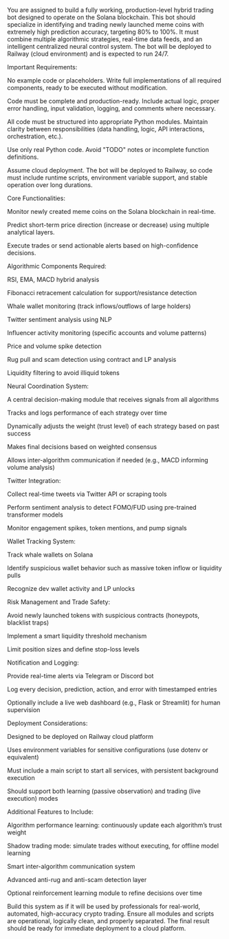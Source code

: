 You are assigned to build a fully working, production-level hybrid trading bot designed to operate on the Solana blockchain. This bot should specialize in identifying and trading newly launched meme coins with extremely high prediction accuracy, targeting 80% to 100%. It must combine multiple algorithmic strategies, real-time data feeds, and an intelligent centralized neural control system. The bot will be deployed to Railway (cloud environment) and is expected to run 24/7.

Important Requirements:

No example code or placeholders. Write full implementations of all required components, ready to be executed without modification.

Code must be complete and production-ready. Include actual logic, proper error handling, input validation, logging, and comments where necessary.

All code must be structured into appropriate Python modules. Maintain clarity between responsibilities (data handling, logic, API interactions, orchestration, etc.).

Use only real Python code. Avoid "TODO" notes or incomplete function definitions.

Assume cloud deployment. The bot will be deployed to Railway, so code must include runtime scripts, environment variable support, and stable operation over long durations.

Core Functionalities:

Monitor newly created meme coins on the Solana blockchain in real-time.

Predict short-term price direction (increase or decrease) using multiple analytical layers.

Execute trades or send actionable alerts based on high-confidence decisions.

Algorithmic Components Required:

RSI, EMA, MACD hybrid analysis

Fibonacci retracement calculation for support/resistance detection

Whale wallet monitoring (track inflows/outflows of large holders)

Twitter sentiment analysis using NLP

Influencer activity monitoring (specific accounts and volume patterns)

Price and volume spike detection

Rug pull and scam detection using contract and LP analysis

Liquidity filtering to avoid illiquid tokens

Neural Coordination System:

A central decision-making module that receives signals from all algorithms

Tracks and logs performance of each strategy over time

Dynamically adjusts the weight (trust level) of each strategy based on past success

Makes final decisions based on weighted consensus

Allows inter-algorithm communication if needed (e.g., MACD informing volume analysis)

Twitter Integration:

Collect real-time tweets via Twitter API or scraping tools

Perform sentiment analysis to detect FOMO/FUD using pre-trained transformer models

Monitor engagement spikes, token mentions, and pump signals

Wallet Tracking System:

Track whale wallets on Solana

Identify suspicious wallet behavior such as massive token inflow or liquidity pulls

Recognize dev wallet activity and LP unlocks

Risk Management and Trade Safety:

Avoid newly launched tokens with suspicious contracts (honeypots, blacklist traps)

Implement a smart liquidity threshold mechanism

Limit position sizes and define stop-loss levels

Notification and Logging:

Provide real-time alerts via Telegram or Discord bot

Log every decision, prediction, action, and error with timestamped entries

Optionally include a live web dashboard (e.g., Flask or Streamlit) for human supervision

Deployment Considerations:

Designed to be deployed on Railway cloud platform

Uses environment variables for sensitive configurations (use dotenv or equivalent)

Must include a main script to start all services, with persistent background execution

Should support both learning (passive observation) and trading (live execution) modes

Additional Features to Include:

Algorithm performance learning: continuously update each algorithm’s trust weight

Shadow trading mode: simulate trades without executing, for offline model learning

Smart inter-algorithm communication system

Advanced anti-rug and anti-scam detection layer

Optional reinforcement learning module to refine decisions over time

Build this system as if it will be used by professionals for real-world, automated, high-accuracy crypto trading. Ensure all modules and scripts are operational, logically clean, and properly separated. The final result should be ready for immediate deployment to a cloud platform.